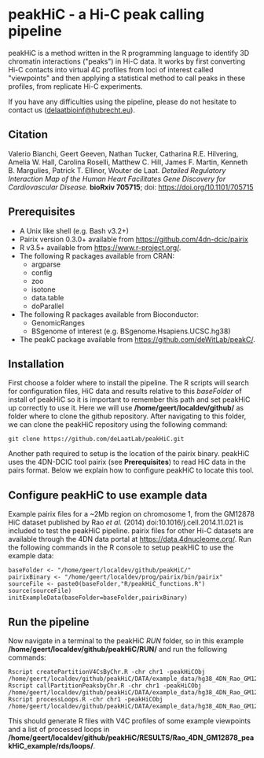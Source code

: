 # peakHiC - a Hi-C peak calling pipeline

peakHiC is a method written in the R programming language to identify 3D chromatin interactions ("peaks") in Hi-C data. It works by first converting Hi-C contacts into virtual 4C profiles from loci of interest called "viewpoints" and then applying a statistical method to call peaks in these profiles, from replicate Hi-C experiments.

If you have any difficulties using the pipeline, please do not hesitate to contact us (delaatbioinf@hubrecht.eu).

## Citation
Valerio Bianchi, Geert Geeven, Nathan Tucker, Catharina R.E. Hilvering, Amelia W. Hall, Carolina Roselli, Matthew C. Hill, James F. Martin, Kenneth B. Margulies, Patrick T. Ellinor, Wouter de Laat. _Detailed Regulatory Interaction Map of the Human Heart Facilitates Gene Discovery for Cardiovascular Disease._ **bioRxiv 705715**; doi: https://doi.org/10.1101/705715

## Prerequisites

- A Unix like shell (e.g. Bash v3.2+)
- Pairix version 0.3.0+ available from https://github.com/4dn-dcic/pairix
- R v3.5+ available from https://www.r-project.org/.
- The following R packages available from CRAN:
  - argparse
  - config
  - zoo
  - isotone
  - data.table
  - doParallel
- The following R packages available from Bioconductor:
  - GenomicRanges
  - BSgenome of interest (e.g. BSgenome.Hsapiens.UCSC.hg38)
- The peakC package available from https://github.com/deWitLab/peakC/.

## Installation

First choose a folder where to install the pipeline. The R scripts will search for configuration files, HiC data and results relative to this _baseFolder_ of install of peakHiC so it is important to remember this path and set peakHiC up correctly to use it. Here we will use **/home/geert/localdev/github/** as folder where to clone the github repository. After navigating to this folder, we can clone the peakHiC repository using the following command:

```
git clone https://github.com/deLaatLab/peakHiC.git
```

Another path required to setup is the location of the pairix binary. peakHiC uses the 4DN-DCIC tool pairix (see **Prerequisites**) to read HiC data in the pairs format. Below we explain how to configure peakHiC to locate this tool.

## Configure peakHiC to use example data

Example pairix files for a ~2Mb region on chromosome 1, from the GM12878 HiC dataset published by Rao _et al._ (2014) doi:10.1016/j.cell.2014.11.021 is included to test the peakHiC pipeline. pairix files for other Hi-C datasets are available through the 4DN data portal at https://data.4dnucleome.org/. Run the following commands in the R console to setup peakHiC to use the example data:

```{r source}
baseFolder <- "/home/geert/localdev/github/peakHiC/"
pairixBinary <- "/home/geert/localdev/prog/pairix/bin/pairix"
sourceFile <- paste0(baseFolder,"R/peakHiC_functions.R")
source(sourceFile)
initExampleData(baseFolder=baseFolder,pairixBinary)
```

## Run the pipeline

Now navigate in a terminal to the peakHiC _RUN_ folder, so in this example **/home/geert/localdev/github/peakHiC/RUN/** and run the following commands:

```
Rscript createPartitionV4CsByChr.R -chr chr1 -peakHiCObj /home/geert/localdev/github/peakHiC/DATA/example_data/hg38_4DN_Rao_GM12878_peakHiC_example_peakHiCObj.rds
Rscript callPartitionPeaksbyChr.R -chr chr1 -peakHiCObj /home/geert/localdev/github/peakHiC/DATA/example_data/hg38_4DN_Rao_GM12878_peakHiC_example_peakHiCObj.rds
Rscript processLoops.R -chr chr1 -peakHiCObj /home/geert/localdev/github/peakHiC/DATA/example_data/hg38_4DN_Rao_GM12878_peakHiC_example_peakHiCObj.rds
```

This should generate R files with V4C profiles of some example viewpoints and a list of processed loops in **/home/geert/localdev/github/peakHiC/RESULTS/Rao_4DN_GM12878_peakHiC_example/rds/loops/**.
